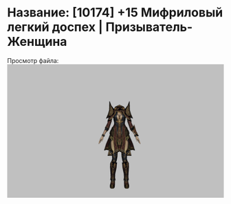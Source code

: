 # Название: [10174] +15 Мифриловый легкий доспех | Призыватель-Женщина

Просмотр файла:
![p090021.png](p090021.png)
